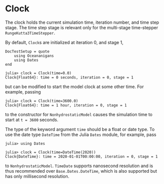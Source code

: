 # Clock

The clock holds the current simulation time, iteration number, and time step stage.
The time step stage is relevant only for the multi-stage time-stepper `RungeKutta3TimeStepper`.

By default, `Clock`s are initialized at iteration 0, and stage 1,

```@meta
DocTestSetup = quote
    using Oceananigans
    using Dates
end
```

```jldoctest
julia> clock = Clock(time=0.0)
Clock{Float64}: time = 0 seconds, iteration = 0, stage = 1
```

but can be modified to start the model clock at some other time.
For example, passing

```jldoctest
julia> clock = Clock(time=3600.0)
Clock{Float64}: time = 1 hour, iteration = 0, stage = 1
```

to the constructor for `NonhydrostaticModel` causes the simulation
time to start at ``t = 3600`` seconds.


The type of the keyword argument `time` should be a float or date type.
To use the date type `DateTime` from the Julia `Dates` module,
for example, pass

```jldoctest
julia> using Dates

julia> clock = Clock(time=DateTime(2020))
Clock{DateTime}: time = 2020-01-01T00:00:00, iteration = 0, stage = 1
```

to `NonhydrostaticModel`.
`TimeDate` supports nanosecond resolution and is thus recommended over `Base.Dates.DateTime`,
which is also supported but has only millisecond resolution.
